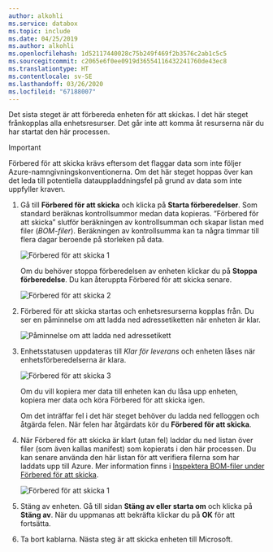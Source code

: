 ```yaml
---
author: alkohli
ms.service: databox
ms.topic: include
ms.date: 04/25/2019
ms.author: alkohli
ms.openlocfilehash: 1d52117440028c75b249f469f2b3576c2ab1c5c5
ms.sourcegitcommit: c2065e6f0ee0919d36554116432241760de43ec8
ms.translationtype: HT
ms.contentlocale: sv-SE
ms.lasthandoff: 03/26/2020
ms.locfileid: "67188007"
---
```

Det sista steget är att förbereda enheten för att skickas. I det här steget frånkopplas alla enhetsresurser. Det går inte att komma åt resurserna när du har startat den här processen.

> [!IMPORTANT]
> Förbered för att skicka krävs eftersom det flaggar data som inte följer Azure-namngivningskonventionerna. Om det här steget hoppas över kan det leda till potentiella datauppladdningsfel på grund av data som inte uppfyller kraven.

1. Gå till **Förbered för att skicka** och klicka på **Starta förberedelser**. Som standard beräknas kontrollsummor medan data kopieras. ”Förbered för att skicka” slutför beräkningen av kontrollsumman och skapar listan med filer (*BOM-filer*). Beräkningen av kontrollsumma kan ta några timmar till flera dagar beroende på storleken på data. 
   
    ![Förbered för att skicka 1](media/data-box-prepare-to-ship/prepare-to-ship1.png)

    Om du behöver stoppa förberedelsen av enheten klickar du på **Stoppa förberedelse**. Du kan återuppta Förbered för att skicka senare.
        
    ![Förbered för att skicka 2](media/data-box-prepare-to-ship/prepare-to-ship2.png)
    
2. Förbered för att skicka startas och enhetsresurserna kopplas från. Du ser en påminnelse om att ladda ned adressetiketten när enheten är klar.

    ![Påminnelse om att ladda ned adressetikett](media/data-box-prepare-to-ship/download-shipping-label-reminder.png)

3. Enhetsstatusen uppdateras till *Klar för leverans* och enheten låses när enhetsförberedelserna är klara.
        
    ![Förbered för att skicka 3](media/data-box-prepare-to-ship/prepare-to-ship3.png)

    Om du vill kopiera mer data till enheten kan du låsa upp enheten, kopiera mer data och köra Förbered för att skicka igen.

    Om det inträffar fel i det här steget behöver du ladda ned felloggen och åtgärda felen. När felen har åtgärdats kör du **Förbered för att skicka**.

4. När Förbered för att skicka är klart (utan fel) laddar du ned listan över filer (som även kallas manifest) som kopierats i den här processen. Du kan senare använda den här listan för att verifiera filerna som har laddats upp till Azure. Mer information finns i [Inspektera BOM-filer under Förbered för att skicka](../articles/databox/data-box-logs.md#inspect-bom-during-prepare-to-ship).
        
    ![Förbered för att skicka 1](media/data-box-prepare-to-ship/prepare-to-ship4.png)

5. Stäng av enheten. Gå till sidan **Stäng av eller starta om** och klicka på **Stäng av**. När du uppmanas att bekräfta klickar du på **OK** för att fortsätta.

6. Ta bort kablarna. Nästa steg är att skicka enheten till Microsoft.
